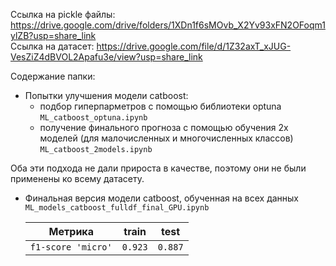 Ссылка на pickle файлы: https://drive.google.com/drive/folders/1XDn1f6sMOvb_X2Yv93xFN2OFoqm1ylZB?usp=share_link  
Ссылка на датасет: https://drive.google.com/file/d/1Z32axT_xJUG-VesZiZ4dBVOL2Apafu3e/view?usp=share_link

Содержание папки:
 - Попытки улучшения модели catboost:
   * подбор гиперпарметров с помощью библиотеки optuna `ML_catboost_optuna.ipynb`
   * получение финального прогноза с помощью обучения 2х моделей (для малочисленных и многочисленных классов) `ML_catboost_2models.ipynb`

Оба эти подхода не дали прироста в качестве, поэтому они не были применены ко всему датасету. 

 - Финальная версия модели catboost, обученная на всех данных `ML_models_catboost_fulldf_final_GPU.ipynb`
 
   | Метрика | train | test |
   | ------------- |:------------------:| :-----:|
   | `f1-score 'micro'`| `0.923` | `0.887` |
